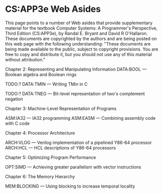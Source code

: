 

<!--
 * @version:
 * @Author:  StevenJokes https://github.com/StevenJokes
 * @Date: 2020-08-18 16:05:33
 * @LastEditors:  StevenJokes https://github.com/StevenJokes
 * @LastEditTime: 2020-08-18 16:08:12
 * @Description:
 * @TODO::
 * @Reference:http://csapp.cs.cmu.edu/3e/waside.html
-->

# CS:APP3e Web Asides

This page points to a number of Web asides that provide supplementary material for the textbook Computer Systems: A Programmer's Perspective, Third Edition (CS:APP3e), by Randal E. Bryant and David R O'Hallaron.
These documents are copyrighted by the authors and are being posted on this web page with the following understanding: "These documents are being made available to the public, subject to copyright provisions. You are free to copy and distribute it, but you should not use any of this material without attribution."

Chapter 2: Representing and Manipulating Information
DATA:BOOL — Boolean algebra and Boolean rings

TODO:? DATA:TMIN — Writing TMin in C

TODO:? DATA:TNEG — Bit-level representation of two's complement negation

Chapter 3: Machine-Level Representation of Programs

ASM:IA32 — IA32 programming
ASM:EASM — Combining assembly code with C code

Chapter 4: Processor Architecture

ARCH:VLOG — Verilog implementation of a pipelined Y86-64 processor
ARCH:HCL — HCL descriptions of Y86-64 processors

Chapter 5: Optimizing Program Performance

OPT:SIMD — Achieving greater
parallelism with vector instructions

Chapter 6: The Memory Hierarchy

MEM:BLOCKING — Using blocking to increase temporal locality
